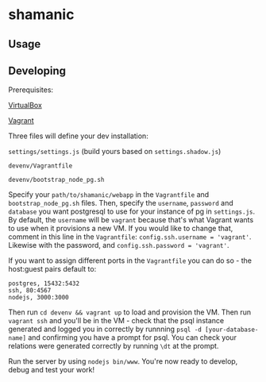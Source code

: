 # shamanic



## Usage



## Developing
Prerequisites:

[VirtualBox](https://www.virtualbox.org/wiki/Downloads)

[Vagrant](https://docs.vagrantup.com/v2/installation/)

Three files will define your dev installation:

`settings/settings.js` (build yours based on `settings.shadow.js`)

`devenv/Vagrantfile`

`devenv/bootstrap_node_pg.sh`

Specify your `path/to/shamanic/webapp` in the `Vagrantfile` and `bootstrap_node_pg.sh` files.
Then, specify the `username`, `password` and `database` you want postgresql to use for your instance of pg in `settings.js`.
By default, the `username` will be `vagrant` because that's what Vagrant wants to use when it provisions a new VM. If you would like to change that, comment in this line in the `Vagrantfile`: `config.ssh.username = 'vagrant'`. Likewise with the password, and `config.ssh.password = 'vagrant'`.

If you want to assign different ports in the `Vagrantfile` you can do so - the host:guest pairs default to:

    postgres, 15432:5432
    ssh, 80:4567
    nodejs, 3000:3000

Then run `cd devenv && vagrant up` to load and provision the VM. Then run `vagrant ssh` and you'll be in the VM - check that the psql instance generated and logged you in correctly by runnning `psql -d [your-database-name]` and confirming you have a prompt for psql. You can check your relations were generated correctly by running `\dt` at the prompt.

Run the server by using `nodejs bin/www`. You're now ready to develop, debug and test your work!